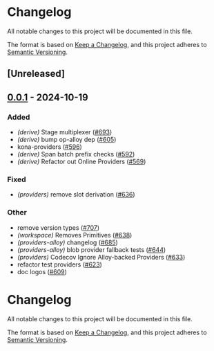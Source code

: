 # Changelog

All notable changes to this project will be documented in this file.

The format is based on [Keep a Changelog](https://keepachangelog.com/en/1.0.0/),
and this project adheres to [Semantic Versioning](https://semver.org/spec/v2.0.0.html).

## [Unreleased]

## [0.0.1](https://github.com/anton-rs/kona/releases/tag/kona-providers-alloy-v0.0.1) - 2024-10-19

### Added

- *(derive)* Stage multiplexer ([#693](https://github.com/anton-rs/kona/pull/693))
- *(derive)* bump op-alloy dep ([#605](https://github.com/anton-rs/kona/pull/605))
- kona-providers ([#596](https://github.com/anton-rs/kona/pull/596))
- *(derive)* Span batch prefix checks ([#592](https://github.com/anton-rs/kona/pull/592))
- *(derive)* Refactor out Online Providers ([#569](https://github.com/anton-rs/kona/pull/569))

### Fixed

- *(providers)* remove slot derivation ([#636](https://github.com/anton-rs/kona/pull/636))

### Other

- remove version types ([#707](https://github.com/anton-rs/kona/pull/707))
- *(workspace)* Removes Primitives ([#638](https://github.com/anton-rs/kona/pull/638))
- *(providers-alloy)* changelog ([#685](https://github.com/anton-rs/kona/pull/685))
- *(providers-alloy)* blob provider fallback tests ([#644](https://github.com/anton-rs/kona/pull/644))
- *(providers)* Codecov Ignore Alloy-backed Providers ([#633](https://github.com/anton-rs/kona/pull/633))
- refactor test providers ([#623](https://github.com/anton-rs/kona/pull/623))
- doc logos ([#609](https://github.com/anton-rs/kona/pull/609))
# Changelog
All notable changes to this project will be documented in this file.

The format is based on [Keep a Changelog](https://keepachangelog.com/en/1.0.0/),
and this project adheres to [Semantic Versioning](https://semver.org/spec/v2.0.0.html).
